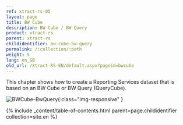 ```yaml
---
ref: xtract-rs-05
layout: page
title: BW Cube 
description: BW Cube / BW Query
product: xtract-rs
parent: xtract-rs
childidentifier: bw-cube-bw-query
permalink: /:collection/:path
weight: 5
lang: en_GB
old_url: /Xtract-RS-EN/default.aspx?pageid=bwcube
---
```


This chapter shows how to create a Reporting Services dataset that is based on an BW Cube or BW Query (QueryCube).

![BWCube-BwQuery](/img/content/BWCube-BwQuery.png){:class="img-responsive" }

{% include _content/table-of-contents.html parent=page.childidentifier collection=site.en %}